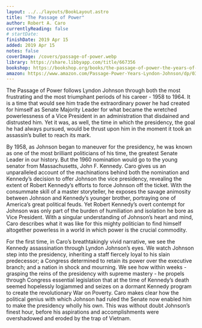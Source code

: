 ```yaml
---
layout: ../../layouts/BookLayout.astro
title: "The Passage of Power"
author: Robert A. Caro
currentlyReading: false
# startDate:
finishDate: 2019 Apr 15
added: 2019 Apr 15
notes: false
coverImage: /covers/passage-of-power.webp
library: https://share.libbyapp.com/title/667356
bookshop: https://bookshop.org/books/the-passage-of-power-the-years-of-lyndon-johnson-9780375713255/9780375713255
amazon: https://www.amazon.com/Passage-Power-Years-Lyndon-Johnson/dp/0375713255
---
```


The Passage of Power follows Lyndon Johnson through both the most frustrating and the most triumphant periods of his career - 1958 to 1964. It is a time that would see him trade the extraordinary power he had created for himself as Senate Majority Leader for what became the wretched powerlessness of a Vice President in an administration that disdained and distrusted him. Yet it was, as well, the time in which the presidency, the goal he had always pursued, would be thrust upon him in the moment it took an assassin’s bullet to reach its mark.

By 1958, as Johnson began to maneuver for the presidency, he was known as one of the most brilliant politicians of his time, the greatest Senate Leader in our history. But the 1960 nomination would go to the young senator from Massachusetts, John F. Kennedy. Caro gives us an unparalleled account of the machinations behind both the nomination and Kennedy’s decision to offer Johnson the vice presidency, revealing the extent of Robert Kennedy’s efforts to force Johnson off the ticket. With the consummate skill of a master storyteller, he exposes the savage animosity between Johnson and Kennedy’s younger brother, portraying one of America’s great political feuds. Yet Robert Kennedy’s overt contempt for Johnson was only part of the burden of humiliation and isolation he bore as Vice President. With a singular understanding of Johnson’s heart and mind, Caro describes what it was like for this mighty politician to find himself altogether powerless in a world in which power is the crucial commodity. 

For the first time, in Caro’s breathtakingly vivid narrative, we see the Kennedy assassination through Lyndon Johnson’s eyes. We watch Johnson step into the presidency, inheriting a staff fiercely loyal to his slain predecessor; a Congress determined to retain its power over the executive branch; and a nation in shock and mourning. We see how within weeks - grasping the reins of the presidency with supreme mastery - he propels through Congress essential legislation that at the time of Kennedy’s death seemed hopelessly logjammed and seizes on a dormant Kennedy program to create the revolutionary War on Poverty. Caro makes clear how the political genius with which Johnson had ruled the Senate now enabled him to make the presidency wholly his own. This was without doubt Johnson’s finest hour, before his aspirations and accomplishments were overshadowed and eroded by the trap of Vietnam.  
